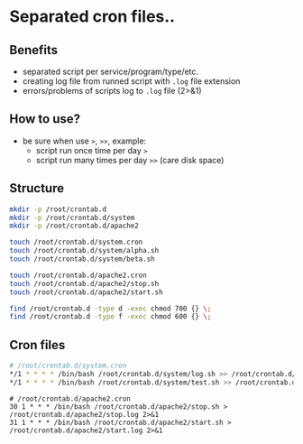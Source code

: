 # Separated cron files..

## Benefits
 * separated script per service/program/type/etc.
 * creating log file from runned script with `.log` file extension
 * errors/problems of scripts log to `.log` file (2>&1)
 
## How to use?
 * be sure when use `>`, `>>`, example:
   * script run once time per day `>` 
   * script run many times per day `>>` (care disk space)

## Structure 
```bash
mkdir -p /root/crontab.d
mkdir -p /root/crontab.d/system
mkdir -p /root/crontab.d/apache2

touch /root/crontab.d/system.cron
touch /root/crontab.d/system/alpha.sh
touch /root/crontab.d/system/beta.sh

touch /root/crontab.d/apache2.cron
touch /root/crontab.d/apache2/stop.sh
touch /root/crontab.d/apache2/start.sh

find /root/crontab.d -type d -exec chmod 700 {} \;
find /root/crontab.d -type f -exec chmod 600 {} \;
```

## Cron files

```bash
# /root/crontab.d/system.cron
*/1 * * * * /bin/bash /root/crontab.d/system/log.sh >> /root/crontab.d/system/log.log 2>&1
*/1 * * * * /bin/bash /root/crontab.d/system/test.sh >> /root/crontab.d/system/test.log 2>&1
```

```
# /root/crontab.d/apache2.cron
30 1 * * * /bin/bash /root/crontab.d/apache2/stop.sh > /root/crontab.d/apache2/stop.log 2>&1
31 1 * * * /bin/bash /root/crontab.d/apache2/start.sh > /root/crontab.d/apache2/start.log 2>&1
```
